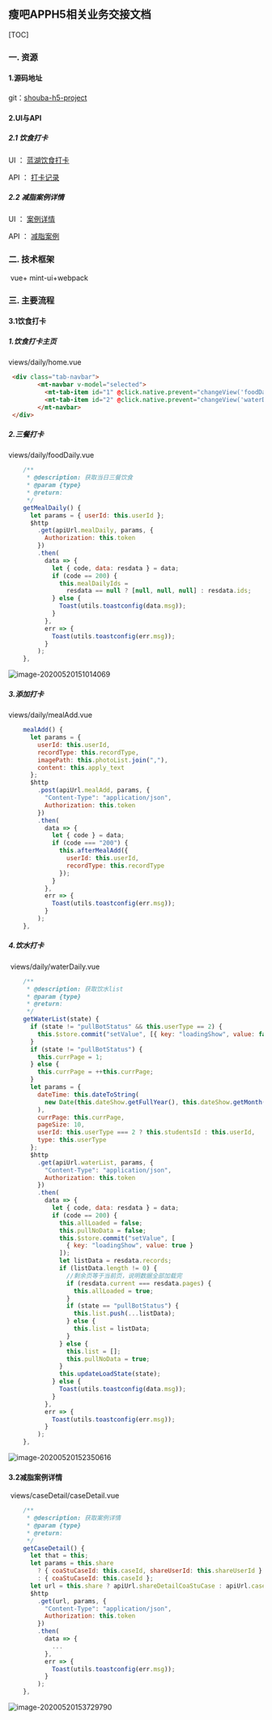 ##                                                           							                                                    瘦吧APPH5相关业务交接文档

[TOC]



### 一.  资源

#### 1.源码地址

  git：[shouba-h5-project](http://shoubagit.shouba.cn/H5/shouba-h5-project)

#### 2.UI与API

##### 2.1  饮食打卡 

UI    ： [蓝湖饮食打卡 ](https://lanhuapp.com/web/#/item/project/board?pid=e55fd8ae-fa42-4600-a761-4b6bb2ed599c)

API  ： [打卡记录](http://yapi.shouba.cn/project/17/interface/api/cat_155)

##### 2.2  减脂案例详情

UI    ： [案例详情](https://lanhuapp.com/web/#/item/project/board?pid=a59be673-c218-49fd-91f1-a0ed0b28dcda)

API  ： [减脂案例](http://yapi.shouba.cn/project/17/interface/api/cat_243) 

### 二.  技术框架

​	 vue+ mint-ui+webpack

### 三.  主要流程

#### 3.1饮食打卡 

##### 1.饮食打卡主页    

views/daily/home.vue 

```html
 <div class="tab-navbar">
        <mt-navbar v-model="selected">
          <mt-tab-item id="1" @click.native.prevent="changeView('foodDaily')" class="tab-item">三餐打卡</mt-tab-item>
          <mt-tab-item id="2" @click.native.prevent="changeView('waterDaily')" class="tab-item">饮水打卡</mt-tab-item>
        </mt-navbar>
 </div>
```

##### 2.三餐打卡    

   views/daily/foodDaily.vue 

```js
    /**
     * @description: 获取当日三餐饮食
     * @param {type}
     * @return:
     */
    getMealDaily() {
      let params = { userId: this.userId };
      $http
        .get(apiUrl.mealDaily, params, {
          Authorization: this.token
        })
        .then(
          data => {
            let { code, data: resdata } = data;
            if (code == 200) {
              this.mealDailyIds =
                resdata == null ? [null, null, null] : resdata.ids;
            } else {
              Toast(utils.toastconfig(data.msg));
            }
          },
          err => {
            Toast(utils.toastconfig(err.msg));
          }
        );
    },
```

![image-20200520151014069](.\image-20200520151014069.png)

##### 3.添加打卡   

   views/daily/mealAdd.vue 

```js
    mealAdd() {
      let params = {
        userId: this.userId,
        recordType: this.recordType,
        imagePath: this.photoList.join(","),
        content: this.apply_text
      };
      $http
        .post(apiUrl.mealAdd, params, {
          "Content-Type": "application/json",
          Authorization: this.token
        })
        .then(
          data => {
            let { code } = data;
            if (code === "200") {
              this.afterMealAdd({
                userId: this.userId,
                recordType: this.recordType
              });
            }
          },
          err => {
            Toast(utils.toastconfig(err.msg));
          }
        );
    },
```

##### 4.饮水打卡    

​    views/daily/waterDaily.vue 

```js
	/**
     * @description: 获取饮水list
     * @param {type}
     * @return:
     */
    getWaterList(state) {
      if (state != "pullBotStatus" && this.userType == 2) {
        this.$store.commit("setValue", [{ key: "loadingShow", value: false }]);
      }
      if (state != "pullBotStatus") {
        this.currPage = 1;
      } else {
        this.currPage = ++this.currPage;
      }
      let params = {
        dateTime: this.dateToString(
          new Date(this.dateShow.getFullYear(), this.dateShow.getMonth() + 1, 0)
        ),
        currPage: this.currPage,
        pageSize: 10,
        userId: this.userType === 2 ? this.studentsId : this.userId,
        type: this.userType
      };
      $http
        .get(apiUrl.waterList, params, {
          "Content-Type": "application/json",
          Authorization: this.token
        })
        .then(
          data => {
            let { code, data: resdata } = data;
            if (code == 200) {
              this.allLoaded = false;
              this.pullNoData = false;
              this.$store.commit("setValue", [
                { key: "loadingShow", value: true }
              ]);
              let listData = resdata.records;
              if (listData.length != 0) {
                //剩余页等于当前页，说明数据全部加载完
                if (resdata.current === resdata.pages) {
                  this.allLoaded = true;
                }
                if (state == "pullBotStatus") {
                  this.list.push(...listData);
                } else {
                  this.list = listData;
                }
              } else {
                this.list = [];
                this.pullNoData = true;
              }
              this.updateLoadState(state);
            } else {
              Toast(utils.toastconfig(data.msg));
            }
          },
          err => {
            Toast(utils.toastconfig(err.msg));
          }
        );
    },
```

![image-20200520152350616](.\image-20200520152350616.png)

#### 3.2减脂案例详情  

​     views/caseDetail/caseDetail.vue 

```js
    /**
     * @description: 获取案例详情
     * @param {type}
     * @return:
     */
    getCaseDetail() {
      let that = this;
      let params = this.share
        ? { coaStuCaseId: this.caseId, shareUserId: this.shareUserId }
        : { coaStuCaseId: this.caseId };
      let url = this.share ? apiUrl.shareDetailCoaStuCase : apiUrl.caseDetail;
      $http
        .get(url, params, {
          "Content-Type": "application/json",
          Authorization: this.token
        })
        .then(
          data => {
            ...
          },
          err => {
            Toast(utils.toastconfig(err.msg));
          }
        );
    },
```

![image-20200520153729790](.\image-20200520153729790.png)